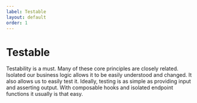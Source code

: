 ```yaml
---
label: Testable
layout: default
order: 1
---
```


# Testable

Testability is a must. Many of these core principles are closely related. Isolated our business logic allows it to be easily understood and changed. It also allows us to easily test it. Ideally, testing is as simple as providing input and asserting output. With composable hooks and isolated endpoint functions it usually is that easy.
